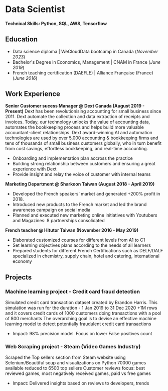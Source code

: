 # Data Scientist

#### Technical Skills: Python, SQL, AWS, Tensorflow

## Education
- Data science diploma | WeCloudData bootcamp in Canada (_November 2023_)
- Bachelor's Degree in Economics, Management | CNAM in France (_June 2019_)
- French teaching certification (DAEFLE) | Alliance Française (France) (_June 2016_)

## Work Experience
**Senior Customer sucess Manager @ Dext Canada (August 2019 - Present)**
Dext has been revolutionising accounting for small business since 2011. Dext automate the collection and data extraction of receipts and invoices. Today, our technology unlocks the value of accounting data, automates the bookkeeping process and helps build more valuable accountant-client relationships.
Dext award-winning AI and automation technologies are used by over 5,000 accounting & bookkeeping firms and tens of thousands of small business customers globally, who in turn benefit from cost savings, effortless bookkeeping, and real-time accounting.
- Onboarding and implementation plan accross the practice
- Building strong relationship between customers and ensuring a great experience with Dext
- Provide insight and relay the voice of customer with internal teams

**Marketing Department @ Sharkoon Taiwan (August 2018 - April 2019)**
- Developed the French speakers’ market and generated +200% profit in 2018.
- Introduced new products to the French market and led the brand awareness campaign on social media 
- Planned and executed new marketing online initiatives with Youtubers and Magazines: 8 partnerships consolidated 

**French teacher @ Hitutor Taiwan (November 2016 - May 2019)**
- Elaborated customized courses for different levels from A1 to C1 
- Set learning objectives plans according to the needs of all learners 
- Prepared students for different French Certifications such as DELF/DALF specialized in chemistry, supply chain, hotel and catering, international economy

## Projects
### Machine learning project - Credit card fraud detection 
Simulated credit card transaction dataset created by Brandon Harris. This simulation was run for the duration - 1 Jan 2019 to 31 Dec 2020
+1M rows and it covers credit cards of 1000 customers doing transactions with a pool of 800 merchants
The overarching goal is to devise an effective machine learning model to detect potentially fraudulent credit card transactions
- Impact: 98% precision model. Focus on lower False positives count

### Web Scraping project - Steam (Video Games Industry)
Scraped the Top sellers section from Steam website using Selenium/Beautiful soup and visualizations on Python
70000 games available reduced to 6500 top sellers
Customer reviews focus: best reviewed games, most negatively received games, paid vs free games
- Impact: Delivered insights based on reviews to developers, trends



